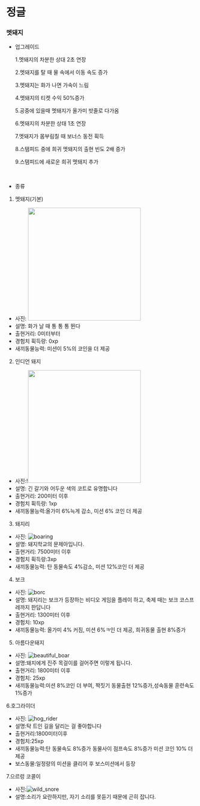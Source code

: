 # 정글

### 멧돼지

+ 업그레이드

    1.멧돼지의 차분한 상대 2초 연장
 
  2.멧돼지를 탈 때 물 속에서 이동 속도 증가
  
  3.멧돼지는 화가 나면 가속이 느림
  
  4.멧돼지의 티켓 수익 50%증가
  
  5.공중에 있을때 멧돼지가 올가미 밧줄로 다가옴
  
  6.멧돼지의 차분한 상태 1초 연장
  
  7.멧돼지가 몸부림칠 때 보너스 동전 휙득
  
  8.스탬피드 중에 희귀 멧돼지의 출현 빈도 2배 증가
  
  9.스탬피드에 새로운 희귀 멧돼지 추가


<br>
 
 + 종류
 
 1. 멧돼지(기본)
 
 + 사진: <img src="https://user-images.githubusercontent.com/43676188/47695165-0dab0a00-dc44-11e8-9ed2-fbbe08218585.png" width = "300" height="300">
 + 설명: 화가 날 때 통 통 통 뛴다
 + 출현거리: 0미터부터
 + 경험치 휙득량: 0xp
 + 새끼동물능력: 미션이 5%의 코인을 더 제공
 
 
 2. 인디언 돼지
 
 + 사진:!<img src="https://user-images.githubusercontent.com/43676188/47696122-a5125c00-dc48-11e8-823a-f2d5230c7ba8.png" width = "300" height="300">
 + 설명: 긴 갈기와 어두운 색의 코트로 유명합니다
 + 출현거리: 200미터 이후
 + 경험치 휙득량: 1xp
 + 새끼동물능력:올가미 6%늑게 감소, 미션 6% 코인 더 제공
 
 
 3. 돼지리
 
 + 사진: ![boaring](https://user-images.githubusercontent.com/43676188/47696232-24079480-dc49-11e8-8415-fe0d5b4002ce.png)
 + 설명: 돼지학교의 문제아입니다.
 + 출현거리: 7500미터 이후
 + 경험치 휙득량:3xp
 + 새끼동물능력: 탄 동물속도 4%감소, 미션 12%코인 더 제공
 
 
 4. 보크
 
 + 사진: ![borc](https://user-images.githubusercontent.com/43676188/47696283-64ffa900-dc49-11e8-809e-3b873763b535.png)
 + 설명: 돼지리는 보크가 등장하는 비디오 게임을 플레이 하고, 축제 때는 보크 코스프레까지 한답니다
 + 출현거리: 1300미터 이후
 + 경험치: 10xp
 + 새끼동물능력: 올가미 4% 커짐, 미션 6%ㅋ인 더 제공, 희귀동물 출현 8%증가
 
 
 5. 아름다운돼지
 + 사진: ![beautiful_boar](https://user-images.githubusercontent.com/43676188/47696321-9aa49200-dc49-11e8-92fa-afbfe916b1f9.png)
 + 설명:돼지에게 진주 목걸이를 걸어주면 이렇게 됩니다.
 + 출현거리: 1800미터 이후
 + 경험치: 25xp
 + 새끼동물능력:미션 8%코인 더 부여, 짝짓기 동물출현 12%증가,성숙동물 훈련속도 1%증가 
 
 
 6.호그라이더
 + 사진: ![hog_rider](https://user-images.githubusercontent.com/43676188/47696370-d93a4c80-dc49-11e8-85ef-0035747c5c5b.png)
 + 설명:탁 트인 길을 달리는 걸 좋아합니다
 + 출현거리:1800미터이후
 + 경험치:25xp
 + 새끼동물능력:탄 동물속도 8%증가 동물사이 점프속도 8%증가 미션 코인 10% 더 제공
 + 보스동물:일정량의 미션을 클리어 후 보스미션에서 등장
 
 
 7.으르렁 코콜이
 + 사진:![wild_snore](https://user-images.githubusercontent.com/43676188/47696453-274f5000-dc4a-11e8-9978-c5fe0f44a5c2.png)
 + 설명:소리가 요란하지만, 자기 소리를 못듣기 때문에 곤히 잡니다.
 


 




 

 






  
